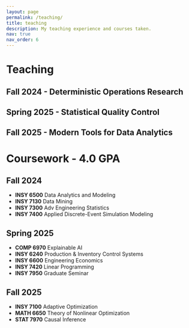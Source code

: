 ```yaml
---
layout: page
permalink: /teaching/
title: teaching
description: My teaching experience and courses taken.
nav: true
nav_order: 6
---
```


# Teaching
## Fall 2024 - Deterministic Operations Research
## Spring 2025 - Statistical Quality Control
## Fall 2025 - Modern Tools for Data Analytics

# Coursework - 4.0 GPA
## Fall 2024
- **INSY 6500** Data Analytics and Modeling
- **INSY 7130** Data Mining
- **INSY 7300** Adv Engineering Statistics
- **INSY 7400** Applied Discrete-Event Simulation Modeling

## Spring 2025
- **COMP 6970** Explainable AI
- **INSY 6240** Production & Inventory Control Systems
- **INSY 6600** Engineering Economics
- **INSY 7420** Linear Programming
- **INSY 7950** Graduate Seminar

## Fall 2025
- **INSY 7100** Adaptive Optimization
- **MATH 6650** Theory of Nonlinear Optimization
- **STAT 7970** Causal Inference
